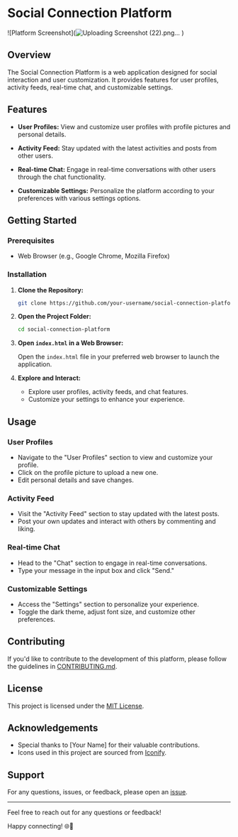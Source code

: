 # Social Connection Platform

![Platform Screenshot](![Uploading Screenshot (22).png…]()
)

## Overview

The Social Connection Platform is a web application designed for social interaction and user customization. It provides features for user profiles, activity feeds, real-time chat, and customizable settings.

## Features

- **User Profiles:** View and customize user profiles with profile pictures and personal details.

- **Activity Feed:** Stay updated with the latest activities and posts from other users.

- **Real-time Chat:** Engage in real-time conversations with other users through the chat functionality.

- **Customizable Settings:** Personalize the platform according to your preferences with various settings options.
## Getting Started

### Prerequisites

- Web Browser (e.g., Google Chrome, Mozilla Firefox)

### Installation

1. **Clone the Repository:**

    ```bash
    git clone https://github.com/your-username/social-connection-platform.git
    ```

2. **Open the Project Folder:**

    ```bash
    cd social-connection-platform
    ```

3. **Open `index.html` in a Web Browser:**

    Open the `index.html` file in your preferred web browser to launch the application.

4. **Explore and Interact:**

   - Explore user profiles, activity feeds, and chat features.
   - Customize your settings to enhance your experience.

## Usage

### User Profiles

- Navigate to the "User Profiles" section to view and customize your profile.
- Click on the profile picture to upload a new one.
- Edit personal details and save changes.

### Activity Feed

- Visit the "Activity Feed" section to stay updated with the latest posts.
- Post your own updates and interact with others by commenting and liking.

### Real-time Chat

- Head to the "Chat" section to engage in real-time conversations.
- Type your message in the input box and click "Send."

### Customizable Settings

- Access the "Settings" section to personalize your experience.
- Toggle the dark theme, adjust font size, and customize other preferences.

## Contributing

If you'd like to contribute to the development of this platform, please follow the guidelines in [CONTRIBUTING.md](CONTRIBUTING.md).

## License

This project is licensed under the [MIT License](LICENSE).

## Acknowledgements

- Special thanks to [Your Name] for their valuable contributions.
- Icons used in this project are sourced from [Iconify](https://iconify.design/).

## Support

For any questions, issues, or feedback, please open an [issue](https://github.com/your-username/social-connection-platform/issues).

---

Feel free to reach out for any questions or feedback!

Happy connecting! 🌐🚀
